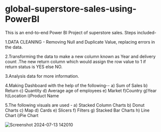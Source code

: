 # global-superstore-sales-using-PowerBI

This is an end-to-end Power BI Project of superstore sales. Steps included-

1.DATA CLEANING - Removing Null and Duplicate Value, replacing errors in the data.

2.Transforming the data to make a new column known as Year and delivery count .The new return column which would assign the row value to 1 if return status is YES else NO.

3.Analysis data for more information.

4.Making Dashboard with the help of the following-- a) Sum of Sales b) Return  c) Quantity d) Average age of employees e) Market f)Country g)Year h)Location i)Product Name

5.The following visuals are used - a) Stacked Column Charts b) Donut Charts c) Map d) Cards e) Slicers f) Filters g) Stacked Bar Charts h) Line Chart i)Pie Chart

![Screenshot 2024-07-13 142010](https://github.com/user-attachments/assets/7411e24f-4a48-4724-9ae3-960ecbe6c628)
